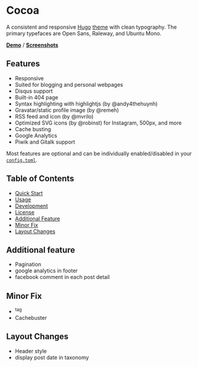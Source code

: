 # Cocoa

A consistent and responsive [Hugo](https://gohugo.io) [theme](https://github.com/spf13/hugoThemes/) with clean typography. The primary typefaces are Open Sans, Raleway, and Ubuntu Mono.

[__Demo__](https://themes.gohugo.io/theme/cocoa/) / [__Screenshots__](https://github.com/nishanths/cocoa-hugo-theme/blob/master/screenshots.md)

## Features

* Responsive
* Suited for blogging and personal webpages
* Disqus support
* Built-in 404 page
* Syntax highlighting with highlightjs (by @andy4thehuynh)
* Gravatar/static profile image (by @remeh)
* RSS feed and icon (by @mvrilo)
* Optimized SVG icons (by @robinst) for Instagram, 500px, and more
* Cache busting
* Google Analytics
* Piwik and Gitalk support

Most features are optional and can be individually enabled/disabled in your [`config.toml`](https://github.com/nishanths/cocoa-hugo-theme/blob/master/exampleSite/config.toml).

## Table of Contents
* [Quick Start](https://github.com/nishanths/cocoa-hugo-theme#quick-start)
* [Usage](https://github.com/nishanths/cocoa-hugo-theme#usage)
* [Development](https://github.com/nishanths/cocoa-hugo-theme#development)
* [License](https://github.com/nishanths/cocoa-hugo-theme#license)
* [Additional Feature](#additional-feature)
* [Minor Fix](#minor-fix)
* [Layout Changes](#layout-changes)

## Additional feature
* Pagination
* google analytics in footer
* facebook comment in each post detail

## Minor Fix
* <sup> tag
* Cachebuster

## Layout Changes
* Header style
* display post date in taxonomy